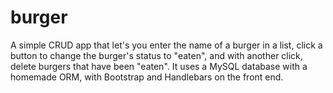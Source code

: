 # burger

A simple CRUD app that let's you enter the name of a burger in a list, click a button to change the burger's status to "eaten", and with another click, delete burgers that have been "eaten". It uses a MySQL database with a homemade ORM, with Bootstrap and Handlebars on the front end.
